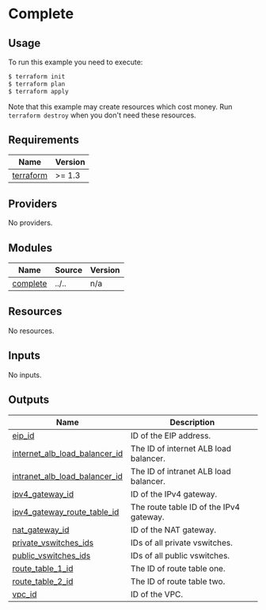 
# Complete

## Usage

To run this example you need to execute:

```bash
$ terraform init
$ terraform plan
$ terraform apply
```

Note that this example may create resources which cost money. Run `terraform destroy` when you don't need these resources.

<!-- BEGIN_TF_DOCS -->
## Requirements

| Name | Version |
|------|---------|
| <a name="requirement_terraform"></a> [terraform](#requirement\_terraform) | >= 1.3 |

## Providers

No providers.

## Modules

| Name | Source | Version |
|------|--------|---------|
| <a name="module_complete"></a> [complete](#module\_complete) | ../.. | n/a |

## Resources

No resources.

## Inputs

No inputs.

## Outputs

| Name | Description |
|------|-------------|
| <a name="output_eip_id"></a> [eip\_id](#output\_eip\_id) | ID of the EIP address. |
| <a name="output_internet_alb_load_balancer_id"></a> [internet\_alb\_load\_balancer\_id](#output\_internet\_alb\_load\_balancer\_id) | The ID of internet ALB load balancer. |
| <a name="output_intranet_alb_load_balancer_id"></a> [intranet\_alb\_load\_balancer\_id](#output\_intranet\_alb\_load\_balancer\_id) | The ID of intranet ALB load balancer. |
| <a name="output_ipv4_gateway_id"></a> [ipv4\_gateway\_id](#output\_ipv4\_gateway\_id) | ID of the IPv4 gateway. |
| <a name="output_ipv4_gateway_route_table_id"></a> [ipv4\_gateway\_route\_table\_id](#output\_ipv4\_gateway\_route\_table\_id) | The route table ID of the IPv4 gateway. |
| <a name="output_nat_gateway_id"></a> [nat\_gateway\_id](#output\_nat\_gateway\_id) | ID of the NAT gateway. |
| <a name="output_private_vswitches_ids"></a> [private\_vswitches\_ids](#output\_private\_vswitches\_ids) | IDs of all private vswitches. |
| <a name="output_public_vswitches_ids"></a> [public\_vswitches\_ids](#output\_public\_vswitches\_ids) | IDs of all public vswitches. |
| <a name="output_route_table_1_id"></a> [route\_table\_1\_id](#output\_route\_table\_1\_id) | The ID of route table one. |
| <a name="output_route_table_2_id"></a> [route\_table\_2\_id](#output\_route\_table\_2\_id) | The ID of route table two. |
| <a name="output_vpc_id"></a> [vpc\_id](#output\_vpc\_id) | ID of the VPC. |
<!-- END_TF_DOCS -->